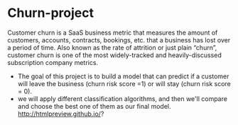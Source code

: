 # Churn-project
Customer churn is a SaaS business metric that measures the amount of customers, accounts, contracts, bookings, etc. that a business has lost over a period of time. Also known as the rate of attrition or just plain “churn”, customer churn is one of the most widely-tracked and heavily-discussed subscription company metrics. 

* The goal of this project is to build a model that can predict if a customer will leave the business (churn risk score =1) or will stay (churn risk score = 0).
* we will apply different classification algorithms, and then we'll compare and choose the best one of them as our final model.
http://htmlpreview.github.io/?
